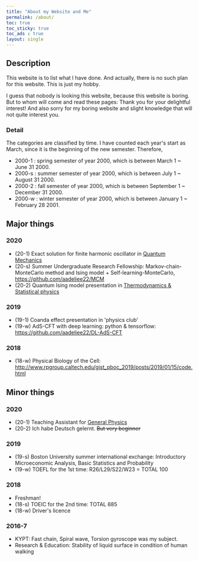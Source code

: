 ```yaml
---
title: "About my Website and Me"
permalink: /about/
toc: true
toc_sticky: true
toc_ads : true
layout: single
---
```


## Description
This website is to list what I have done. And actually, there is no such plan for this website. This is just my hobby.

I guess that nobody is looking this website, because this website is boring. 
But to whom will come and read these pages: Thank you for your delightful interest! 
And also sorry for my boring website and slight knowledge that will not quite interest you.

### Detail
The categories are classified by time. I have counted each year's start as March, since it is the beginning of the new semester.
Therefore, 
- 2000-1 : spring semester of year 2000, which is between March 1 ~ June 31 2000.
- 2000-s : summer semester of year 2000, which is between July 1 ~ August 31 2000.
- 2000-2 : fall semester of year 2000, which is between September 1 ~ December 31 2000.
- 2000-w : winter semester of year 2000, which is between January 1 ~ February 28 2001.

## Major things
### 2020
* (20-1) Exact solution for finite harmonic oscillator in <ins>Quantum Mechanics</ins>
* (20-s) Summer Undergraduate Research Fellowship: 
         Markov-chain-MonteCarlo method and Ising model + Self-learning-MonteCarlo, <https://github.com/aadeliee22/MCM>
* (20-2) Quantum Ising model presentation in <ins>Thermodynamics & Statistical physics</ins>

### 2019
* (19-1) Coanda effect presentation in 'physics club'
* (19-w) AdS-CFT with deep learning: python & tensorflow: <https://github.com/aadeliee22/DL-AdS-CFT>

### 2018 
* (18-w) Physical Biology of the Cell: <http://www.rpgroup.caltech.edu/gist_pboc_2019/posts/2019/01/15/code.html> 

## Minor things
### 2020
* (20-1) Teaching Assistant for <ins>General Physics</ins>
* (20-2) Ich habe Deutsch gelernt. ~~But very beginner~~

### 2019
* (19-s) Boston University summer international exchange: Introductory Microeconomic Analysis, Basic Statistics and Probability 
* (19-w) TOEFL for the 1st time: R26/L29/S22/W23 = TOTAL 100

### 2018
* Freshman!
* (18-s) TOEIC for the 2nd time: TOTAL 885
* (18-w) Driver's licence

### 2016-7
* KYPT: Fast chain, Spiral wave, Torsion gyroscope was my subject.
* Research & Education: Stability of liquid surface in condition of human walking

